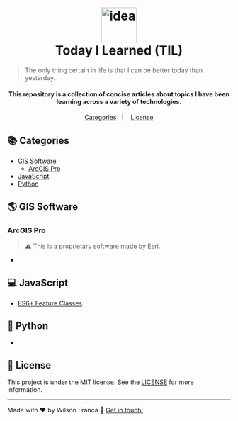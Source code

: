 
<h1 align="center">
    <img height=80 alt="idea" src="https://external-content.duckduckgo.com/iu/?u=http%3A%2F%2Fwww.pngall.com%2Fwp-content%2Fuploads%2F2016%2F03%2FLight-Bulb-PNG-HD.png&f=1&nofb=1" />
    <br>
    Today I Learned (TIL)
</h1>

> The only thing certain in life is that I can be better today than yesterday.
<h4 align="center">This repository is a collection of concise articles about topics I have been learning across a variety of technologies.</h4>

<p align="center">
  <a href="#books-categories">Categories</a>&nbsp;&nbsp;&nbsp;|&nbsp;&nbsp;&nbsp;
  <a href="#memo-license">License</a>
</p>

## :books: Categories

* [GIS Software](#earth_americas-gis-software)
	* [ArcGIS Pro](#arcgis-pro)
* [JavaScript](#computer-javascript)
* [Python](#snake-python)

## :earth_americas: GIS Software

### ArcGIS Pro
 > :warning: This is a proprietary software made by Esri.
 - 


## :computer: JavaScript
- [ES6+ Feature Classes](javascript/es6plus_classes.md)

## :snake: Python
- 

## :memo: License
This project is under the MIT license. See the [LICENSE](https://github.com/wilsonfsouza/til/blob/master/LICENSE) for more information.

---


Made with :heart: by Wilson Franca :wave: [Get in touch!](https://www.linkedin.com/in/wilsonfranca-env-engineer/)

